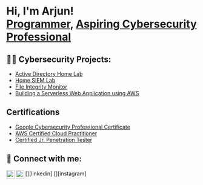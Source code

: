 <h1>Hi, I'm Arjun! <br/><a href="https://github.com/arjunrajasekhar5">Programmer</a>, <a href="https://www.linkedin.com/in/arjun-rajasekhar-182508233/">Aspiring Cybersecurity Professional</a>

<h2>👨‍💻 Cybersecurity Projects:</h2>

- [Active Directory Home Lab](https://github.com/arjunrajasekhar5/ActiveDirectoryLab)
- [Home SIEM Lab](https://github.com/arjunrajasekhar5/HomeSIEMLab)
- [File Integrity Monitor](https://github.com/arjunrajasekhar5/FileIntegrityMonitor)
- [Building a Serverless Web Application using AWS](https://github.com/arjunrajasekhar5/ServerlessWebApplication)

<h2>Certifications</h2>

- [Google Cybersecurity Professional Certificate](https://www.coursera.org/account/accomplishments/specialization/8VSURU03Z28G)
- [AWS Certified Cloud Practitioner](https://drive.google.com/file/u/0/d/10EkXjyW4diuMLI7RLR6-DngUClcbCjqT/view?usp=drivesdk&pli=1)
- [Certified Jr. Penetration Tester](https://tryhackme-certificates.s3-eu-west-1.amazonaws.com/THM-DHU7WJSZ9C.pdf)

<h2> 🤳 Connect with me:</h2>
[<img align="left" alt="ArjunRajasekhar | LinkedIn" width="22px" src="https://cdn.jsdelivr.net/npm/simple-icons@v3/icons/linkedin.svg" />][linkedin]
[<img align="left" alt="ArjunRajasekhar | Instagram" width="22px" src="https://cdn.jsdelivr.net/npm/simple-icons@v3/icons/instagram.svg" />][instagram]

[twitter]: https://x.com/arjunrraj5/
[instagram]: https://www.instagram.com/arjun.raj.pillai/
[linkedin]: https://www.linkedin.com/in/arjun-rajasekhar-182508233/

